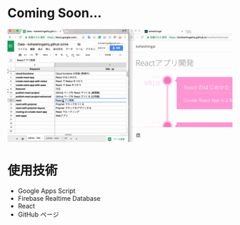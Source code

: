 # Coming Soon...
![capture](https://raw.githubusercontent.com/KoheiShingaiHQ/mauth/master/public/koheishingaiHQCapture.gif)

# 使用技術
* Google Apps Script
* Firebase Realtime Database
* React
* GitHub ページ